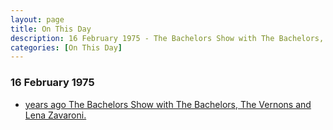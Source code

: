 ```yaml
---
layout: page
title: On This Day
description: 16 February 1975 - The Bachelors Show with The Bachelors, The Vernons and Lena Zavaroni.
categories: [On This Day]
---
```


### 16 February 1975
* [<span id="age"></span> years ago The Bachelors Show with The Bachelors, The Vernons and Lena Zavaroni.](/bbc%20two/1975/02/16/the-bachelors-show.html)

<!-- Script for calculating number of years ago -->
<script>
var dob = '19750216';
var year = Number(dob.substr(0, 4));
var month = Number(dob.substr(4, 2)) - 1;
var day = Number(dob.substr(6, 2));
var today = new Date();
var age = today.getFullYear() - year;
if (today.getMonth() < month || (today.getMonth() == month && today.getDate() < day)) {
  age--;
}
document.getElementById("age").innerHTML=age;
</script>

